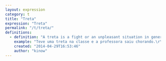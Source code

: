 ```yaml
---
layout: expression
category: t
title: "Treta"
expression: "Treta"
permalink: "/t/treta/"
definitions:
  - definition: "A treta is a fight or an unpleasant situation in general. There is also the verb \u201c[tretar]\u201d."
    example: "Teve uma treta na classe e a professora saiu chorando.\r\nSomething nasty happened in the classroom and the teacher left crying.\r\n\r\nEles tretaram por causa de 50 reais.\r\nThey got into a fight because of 50 reals."
    created: "2014-04-29T16:53:46"
    author: "kinow"
---
```

